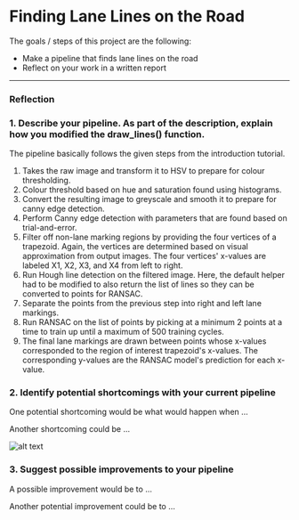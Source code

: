 # **Finding Lane Lines on the Road** 

The goals / steps of this project are the following:
* Make a pipeline that finds lane lines on the road
* Reflect on your work in a written report

[//]: # (Image References)

[image1]: ./examples/grayscale.jpg "Grayscale"

---

### Reflection

### 1. Describe your pipeline. As part of the description, explain how you modified the draw_lines() function.

The pipeline basically follows the given steps from the introduction tutorial.
1. Takes the raw image and transform it to HSV to prepare for colour thresholding.
1. Colour threshold based on hue and saturation found using histograms.
1. Convert the resulting image to greyscale and smooth it to prepare for canny edge detection.
1. Perform Canny edge detection with parameters that are found based on trial-and-error.
1. Filter off non-lane marking regions by providing the four vertices of a trapezoid. Again, the vertices are determined based on visual approximation from output images. The four vertices' x-values are labeled X1, X2, X3, and X4 from left to right.
1. Run Hough line detection on the filtered image. Here, the default helper had to be modified to also return the list of lines so they can be converted to points for RANSAC.
1. Separate the points from the previous step into right and left lane markings.
1. Run RANSAC on the list of points by picking at a minimum 2 points at a time to train up until a maximum of 500 training cycles.
1. The final lane markings are drawn between points whose x-values corresponded to the region of interest trapezoid's x-values. The corresponding y-values are the RANSAC model's prediction for each x-value.

### 2. Identify potential shortcomings with your current pipeline

One potential shortcoming would be what would happen when ... 

Another shortcoming could be ...

![alt text][image1]

### 3. Suggest possible improvements to your pipeline

A possible improvement would be to ...

Another potential improvement could be to ...
